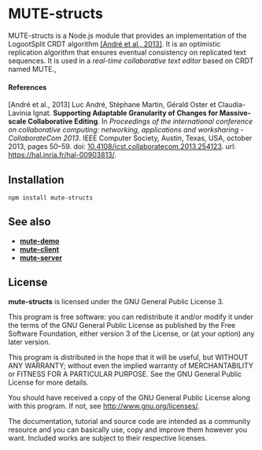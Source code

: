 # MUTE-structs

MUTE-structs is a Node.js module that provides an implementation of the
LogootSplit CRDT algorithm [[André et al., 2013]](#ref-1). It is an optimistic replication
algorithm that ensures eventual consistency on replicated text sequences.
It is used in a *real-time collaborative text editor* based on CRDT named MUTE.,


#### References

[André et al., 2013]<a id="ref-1"> Luc André, Stéphane Martin, Gérald Oster et Claudia-Lavinia Ignat. **Supporting Adaptable Granularity of Changes for Massive-scale Collaborative Editing**. In *Proceedings of the international conference on collaborative computing: networking, applications and worksharing - CollaborateCom 2013*. IEEE Computer Society, Austin, Texas, USA, october 2013, pages 50–59. doi: [10.4108/icst.collaboratecom.2013.254123](https://dx.doi.org/10.4108/icst.collaboratecom.2013.254123). url: https://hal.inria.fr/hal-00903813/.


## Installation

```
npm install mute-structs
```

## See also

* [**mute-demo**](https://github.com/coast-team/mute-demo)
* [**mute-client**](https://github.com/coast-team/mute-client)
* [**mute-server**](https://github.com/coast-team/mute-server)

## License

**mute-structs** is licensed under the GNU General Public License 3.

This program is free software: you can redistribute it and/or modify it under
the terms of the GNU General Public License as published by the Free Software
Foundation, either version 3 of the License, or (at your option) any later
version.

This program is distributed in the hope that it will be useful, but WITHOUT
ANY WARRANTY; without even the implied warranty of MERCHANTABILITY or FITNESS
FOR A PARTICULAR PURPOSE. See the GNU General Public License for more details.

You should have received a copy of the GNU General Public License along with
this program. If not, see <http://www.gnu.org/licenses/>.

The documentation, tutorial and source code are intended as a community
resource and you can basically use, copy and improve them however you want.
Included works are subject to their respective licenses.
